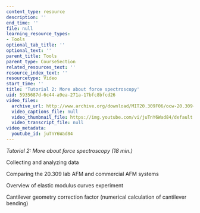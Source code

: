 ```yaml
---
content_type: resource
description: ''
end_time: ''
file: null
learning_resource_types:
- Tools
optional_tab_title: ''
optional_text: ''
parent_title: Tools
parent_type: CourseSection
related_resources_text: ''
resource_index_text: ''
resourcetype: Video
start_time: ''
title: 'Tutorial 2: More about force spectroscopy'
uid: 5935687d-6c44-a9ea-271a-17bfc8bfcd26
video_files:
  archive_url: http://www.archive.org/download/MIT20.309F06/ocw-20.309-2007-07-12-tutorial_300k.mp4
  video_captions_file: null
  video_thumbnail_file: https://img.youtube.com/vi/juTnY6Wad84/default.jpg
  video_transcript_file: null
video_metadata:
  youtube_id: juTnY6Wad84
---
```


_Tutorial 2: More about force spectroscopy (18 min.)_

Collecting and analyzing data

Comparing the 20.309 lab AFM and commercial AFM systems

Overview of elastic modulus curves experiment

Cantilever geometry correction factor (numerical calculation of cantilever bending)
